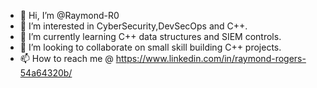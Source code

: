 - 👋 Hi, I’m @Raymond-R0
- 👀 I’m interested in CyberSecurity,DevSecOps and C++.
- 🌱 I’m currently learning C++ data structures and SIEM controls.
- 💞️ I’m looking to collaborate on small skill building C++ projects.
- 📫 How to reach me @ https://www.linkedin.com/in/raymond-rogers-54a64320b/

<!---
Raymond-R0/Raymond-R0 is a ✨ special ✨ repository because its `README.md` (this file) appears on your GitHub profile.
You can click the Preview link to take a look at your changes.
--->
